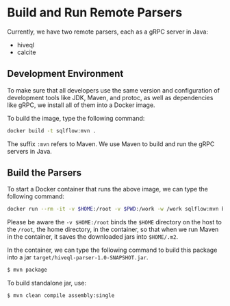 # Build and Run Remote Parsers

Currently, we have two remote parsers, each as a gRPC server in Java:

- hiveql
- calcite


## Development Environment

To make sure that all developers use the same version and configuration of development tools like JDK, Maven, and protoc, as well as dependencies like gRPC, we install all of them into a Docker image.

To build the image, type the following command:

```bash
docker build -t sqlflow:mvn .
```

The suffix `:mvn` refers to Maven.  We use Maven to build and run the gRPC servers in Java.


## Build the Parsers

To start a Docker container that runs the above image, we can type the following command:

```bash
docker run --rm -it -v $HOME:/root -v $PWD:/work -w /work sqlflow:mvn bash
```

Please be aware the `-v $HOME:/root` binds the `$HOME` directory on the host to the `/root`, the home directory, in the container, so that when we run Maven in the container, it saves the downloaded jars into `$HOME/.m2`.

In the container, we can type the following command to build this package into a jar `target/hiveql-parser-1.0-SNAPSHOT.jar`.

```bash
$ mvn package
```

To build standalone jar, use:
```bash
$ mvn clean compile assembly:single
```
